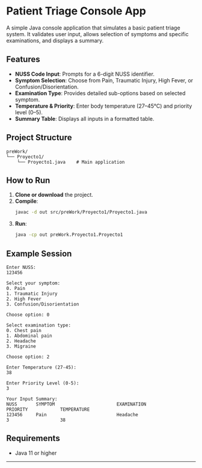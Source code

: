 # Patient Triage Console App

A simple Java console application that simulates a basic patient triage system. It validates user input, allows selection of symptoms and specific examinations, and displays a summary.

## Features

- **NUSS Code Input**: Prompts for a 6-digit NUSS identifier.
- **Symptom Selection**: Choose from Pain, Traumatic Injury, High Fever, or Confusion/Disorientation.
- **Examination Type**: Provides detailed sub-options based on selected symptom.
- **Temperature & Priority**: Enter body temperature (27–45°C) and priority level (0–5).
- **Summary Table**: Displays all inputs in a formatted table.

## Project Structure

```
preWork/
└── Proyecto1/
    └── Proyecto1.java    # Main application
```

## How to Run

1. **Clone or download** the project.
2. **Compile**:
   ```bash
   javac -d out src/preWork/Proyecto1/Proyecto1.java
   ```
3. **Run**:
   ```bash
   java -cp out preWork.Proyecto1.Proyecto1
   ```

## Example Session

```
Enter NUSS:
123456

Select your symptom:
0. Pain
1. Traumatic Injury
2. High Fever
3. Confusion/Disorientation

Choose option: 0

Select examination type:
0. Chest pain
1. Abdominal pain
2. Headache
3. Migraine

Choose option: 2

Enter Temperature (27-45):
38

Enter Priority Level (0-5):
3

Your Input Summary:
NUSS       SYMPTOM                       EXAMINATION                    PRIORITY            TEMPERATURE
123456     Pain                          Headache                       3                   38
```

## Requirements

- Java 11 or higher

---
